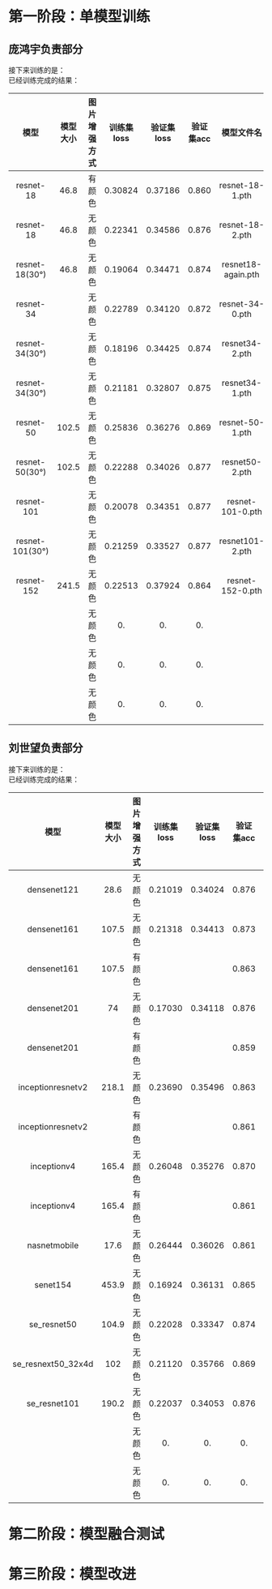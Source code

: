# 第一阶段：单模型训练
## 庞鸿宇负责部分   
接下来训练的是：  
已经训练完成的结果：

| 模型 | 模型大小 | 图片增强方式 | 训练集loss | 验证集loss | 验证集acc | 模型文件名 |
| :-: | :-: | :-: | :-: | :-: | :-: | :-: |
| resnet-18  | 46.8  | 有颜色   | 0.30824 | 0.37186 | 0.860 | resnet-18-1.pth  |
| resnet-18  | 46.8  | 无颜色   | 0.22341 | 0.34586 | 0.876 | resnet-18-2.pth  |
| resnet-18(30°) | 46.8  | 无颜色 | 0.19064 | 0.34471 | 0.874 | resnet18-again.pth |
| resnet-34  |       | 无颜色   | 0.22789 | 0.34120 | 0.872 | resnet-34-0.pth  |
| resnet-34(30°) |       | 无颜色 | 0.18196 | 0.34425 | 0.874 | resnet34-2.pth     |
| resnet-34(30°) |       | 无颜色 | 0.21181 | 0.32807 | 0.875 | resnet34-1.pth     |
| resnet-50  | 102.5 | 无颜色   | 0.25836 | 0.36276 | 0.869 | resnet-50-1.pth  |
| resnet-50(30°) | 102.5 | 无颜色 | 0.22288 | 0.34026 | 0.877 | resnet50-2.pth     |
| resnet-101 |       | 无颜色   | 0.20078 | 0.34351 | 0.877 | resnet-101-0.pth |
 resnet-101(30°) |       | 无颜色 | 0.21259 | 0.33527 | 0.877 | resnet101-2.pth    |
| resnet-152 | 241.5 | 无颜色   | 0.22513 | 0.37924 | 0.864 | resnet-152-0.pth |
|            |       | 无颜色   | 0.      | 0.      | 0.    |                  |
|            |       | 无颜色   | 0.      | 0.      | 0.    |                  |
|            |       | 无颜色   | 0.      | 0.      | 0.    |                  |  

   
     
## 刘世望负责部分   
接下来训练的是：  
已经训练完成的结果：

| 模型 | 模型大小 | 图片增强方式 | 训练集loss | 验证集loss | 验证集acc | 模型文件名|
| :-: | :-: | :-: | :-: | :-: | :-: | :-: |
| densenet121  |       28.6      |      无颜色       |      0.21019     |      0.34024      |      0.876     |     densenet121.pth      |
| densenet161  |       107.5      |      无颜色       |      0.21318     |     0.34413       |     0.873    |densenet161.pth     |
| densenet161  |       107.5       |       有颜色     |           |            |     0.863    |       densenet161_c.pth    |
| densenet201  |      74       |      无颜色       |     0.17030      |     0.34118       |     0.876      |      densenet201.pth     |
| densenet201  |              |      有颜色      |           |            |     0.859      |           |
| inceptionresnetv2  |      218.1       |     无颜色       |     0.23690      |      0.35496      |       0.863    |    inceptionresnetv2.pth       |
| inceptionresnetv2  |              |    有颜色        |           |            |     0.861      |           |
| inceptionv4  |      165.4       |      无颜色       |     0.26048      |      0.35276      |      0.870     |     inception4.pth      |
| inceptionv4  |      165.4       |      有颜色       |           |            |     0.861      |    inception4_c.pth       |
| nasnetmobile  |      17.6       |     无颜色      |     0.26444     |     0.36026     |     0.861     |   nasnetmobile.pth     |
|  senet154   |   453.9    | 无颜色   | 0.16924      | 0.36131      | 0.865    |        senet154.pth          |
|      se_resnet50      |    104.9   | 无颜色   | 0.22028      | 0.33347      | 0.874    |     se_resnet50.pth          |
|      se_resnext50_32x4d      |   102    | 无颜色   | 0.21120      | 0.35766      | 0.869    |       se_resnext50_32x4d.pth            |  
|     se_resnet101       |    190.2   | 无颜色   | 0.22037      | 0.34053      | 0.876    |        se_resnet101.pth           |
|            |       | 无颜色   | 0.      | 0.      | 0.    |                  |
|            |       | 无颜色   | 0.      | 0.      | 0.    |                  | 
# 第二阶段：模型融合测试
# 第三阶段：模型改进
